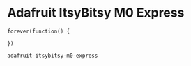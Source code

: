 # Adafruit ItsyBitsy M0 Express

```blocks
forever(function() {

})
```

```package
adafruit-itsybitsy-m0-express
```
